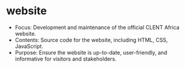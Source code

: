 # website
   - Focus: Development and maintenance of the official CLENT Africa website.
   - Contents: Source code for the website, including HTML, CSS, JavaScript.
   - Purpose: Ensure the website is up-to-date, user-friendly, and informative for visitors and stakeholders.
